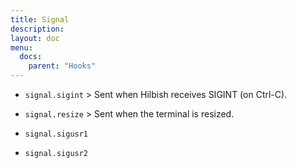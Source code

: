 ```yaml
---
title: Signal
description:
layout: doc
menu:
  docs:
    parent: "Hooks"
---
```


+ `signal.sigint` > Sent when Hilbish receives SIGINT (on Ctrl-C).

+ `signal.resize` > Sent when the terminal is resized.

+ `signal.sigusr1`

+ `signal.sigusr2`

